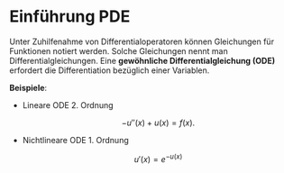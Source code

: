 # Einführung PDE

Unter Zuhilfenahme von Differentialoperatoren können Gleichungen für Funktionen notiert werden. Solche Gleichungen nennt man Differentialgleichungen. Eine **gewöhnliche Differentialgleichung (ODE)** erfordert die Differentiation bezüglich einer Variablen.

**Beispiele**:
* Lineare ODE 2. Ordnung

  $$-u''(x) + u(x) = f(x).$$

* Nichtlineare ODE 1. Ordnung

  $$u'(x) = e^{-u(x)}$$

